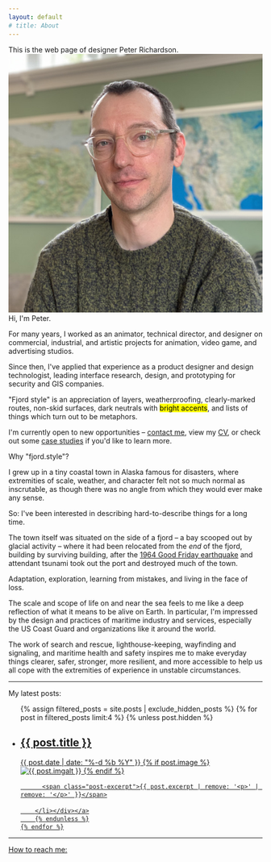 ```yaml
---
layout: default
# title: About
---
```


<div class="comments intro">This is the web page of designer Peter Richardson.</div>

<img class="headshot" alt="Photo of designer Peter Richardson" src="/assets/headshot.jpg">
Hi, I'm Peter.

For many years, I worked as an animator, technical director, and designer on commercial, industrial, and artistic projects for animation, video game, and advertising studios.

Since then, I've applied that experience as a product designer and design technologist, leading interface research, design, and prototyping for security and GIS companies. 

"Fjord style" is an appreciation of layers, weatherproofing, clearly-marked routes, non-skid surfaces, dark neutrals with <mark>bright accents</mark>, and lists of things which turn out to be metaphors.


I'm currently open to new opportunities – <a href="#reachme">contact me</a>, view my <a href="">CV</a>, or check out some <a href="">case studies</a> if you'd like to learn more.

<div class="comments">Why "fjord.style"?</div>

I grew up in a tiny coastal town in Alaska famous for disasters, where extremities of scale, weather, and character felt not so much normal as inscrutable, as though there was no angle from which they would ever make any sense. 

So: I've been interested in describing hard-to-describe things for a long time.

The town itself was situated on the side of a fjord – a bay scooped out by glacial activity – where it had been relocated from the <em>end</em> of the fjord, building by surviving building, after the <a href="https://en.wikipedia.org/wiki/1964_Alaska_earthquake">1964 Good Friday earthquake</a> and attendant tsunami took out the port and destroyed much of the town.

Adaptation, exploration, learning from mistakes, and living in the face of loss.

The scale and scope of life on and near the sea feels to me like a deep reflection of what it means to be alive on Earth. In particular, I'm impressed by the design and practices of maritime industry and services, especially the US Coast Guard and organizations like it around the world.

The work of search and rescue, lighthouse-keeping, wayfinding and signaling, and maritime health and safety inspires me to make everyday things clearer, safer, stronger, more resilient, and more accessible to help us all cope with the extremities of experience in unstable circumstances.

<hr>

<div class="comments">My latest posts:</div>

  <ul class="post-cards">
    {% assign filtered_posts = site.posts | exclude_hidden_posts %}
    {% for post in filtered_posts limit:4 %}
    {% unless post.hidden %}
      <a class="post-link" href="{{ post.url | prepend: site.baseurl }}" aria-label="{{ post.aria-label }}"><div class="border"><li class="post-card">
          <h2>
            {{ post.title }}
          </h2>
          <span class="post-meta">{{ post.date | date: "%-d %b %Y" }}</span>
          {% if post.image %}<span class="post-img">
          <img class="cardheaderimg" src="/assets{{ post.url }}/{{ post.image }}" alt="{{ post.imgalt }}"></span>
          {% endif %}

          <span class="post-excerpt">{{ post.excerpt | remove: '<p>' | remove: '</p>' }}</span>

        </li></div></a>
        {% endunless %}
    {% endfor %}
  </ul>

<hr>


<div class="comments" id="reachme">How to reach me:</div>
